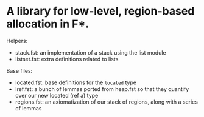 A library for low-level, region-based allocation in F*.
=======================================================

Helpers:
- stack.fst: an implementation of a stack using the list module
- listset.fst: extra definitions related to lists

Base files:
- located.fst: base definitions for the `located` type
- lref.fst: a bunch of lemmas ported from heap.fst so that they quantify over
  our new located (ref a) type
- regions.fst: an axiomatization of our stack of regions, along with a series of
  lemmas
